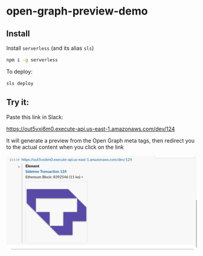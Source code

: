 # open-graph-preview-demo

## Install

Install `serverless` (and its alias `sls`) 

```bash
npm i -g serverless
```

To deploy:

```bash
sls deploy
```

## Try it:

Paste this link in Slack:

https://out5vxi6m0.execute-api.us-east-1.amazonaws.com/dev/124

It will generate a preview from the Open Graph meta tags, then redirect you to the actual content when you click on the link


![Slack preview](./slack-preview.png)
